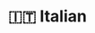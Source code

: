 ---
title: "🇮🇹 Italian"
weight: 1
ShowReadingTime: false
ShowWordCount: false
ShowAuthor: false
hideAuthor: true
---